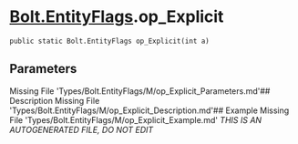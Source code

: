 # [Bolt.EntityFlags](Types/Bolt.EntityFlags.md).op_Explicit
`public static Bolt.EntityFlags op_Explicit(int a)`
## Parameters
Missing File 'Types/Bolt.EntityFlags/M/op_Explicit_Parameters.md'## Description
Missing File 'Types/Bolt.EntityFlags/M/op_Explicit_Description.md'## Example
Missing File 'Types/Bolt.EntityFlags/M/op_Explicit_Example.md'
*THIS IS AN AUTOGENERATED FILE, DO NOT EDIT*
